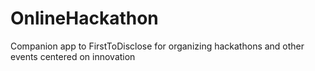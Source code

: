 # OnlineHackathon
Companion app to FirstToDisclose for organizing hackathons and other events centered on innovation
 
